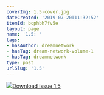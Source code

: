 ```yaml
---
coverImg: 1.5-cover.jpg
dateCreated: '2019-07-20T11:32:52'
itemId: bcphbh7fv5e
layout: page
name: '1.5: '
tags:
- hasAuthor: dreamnetwork
- hasTag: dream-network-volume-1
- hasTag: dreamnetwork
type: post
urlSlug: '1.5'
---
```

<img class="card-journal-img" src="../images/1.5-rect.jpg"/><a href="../files/pdfs/Volume_1/1.5_Dream_Network_Bulletin_Vol.1_No.5.pdf" download="">Download issue 1.5</a>